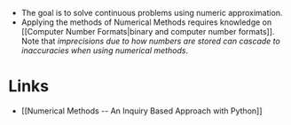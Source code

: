 * The goal is to solve continuous problems using numeric approximation. 
* Applying the methods of Numerical Methods requires knowledge on [[Computer Number Formats|binary and computer number formats]]. Note that *imprecisions due to how numbers are stored can cascade to inaccuracies when using numerical methods*.


# Links
* [[Numerical Methods -- An Inquiry Based Approach with Python]]

